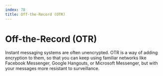 ```yaml
---
index: 78
title: Off-the-Record (OTR)
---
```

# Off-the-Record (OTR)

Instant messaging systems are often unencrypted. OTR is a way of adding encryption to them, so that you can keep using familiar networks like Facebook Messenger, Google Hangouts, or Microsoft Messenger, but with your messages more resistant to surveillance.